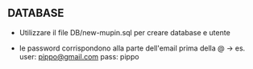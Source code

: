 ## DATABASE
- Utilizzare il file DB/new-mupin.sql per creare database e utente

- le password corrispondono alla parte dell'email prima della @
    -> es. user: pippo@gmail.com pass: pippo


